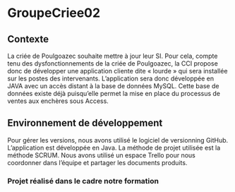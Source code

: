 # GroupeCriee02
## Contexte
La criée de Poulgoazec souhaite mettre à jour leur SI. Pour cela, compte tenu des dysfonctionnements de la criée de Poulgoazec, la CCI
propose donc de développer une application cliente dite « lourde » qui sera installée sur les postes des intervenants. L’application sera
donc développée en JAVA avec un accès distant à la base de données MySQL. Cette base de données existe déjà puisqu’elle permet la
mise en place du processus de ventes aux enchères sous Access.

## Environnement de développement
Pour gérer les versions, nous avons utilisé le logiciel de versionning GitHub. L’application est développée en Java. La méthode de projet
utilisée est la méthode SCRUM. Nous avons utilisé un espace Trello pour nous coordonner dans l’équipe et partager les documents
produits.

### Projet réalisé dans le cadre notre formation
